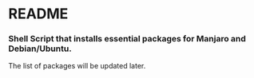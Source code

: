 # README

### Shell Script that installs essential packages for Manjaro and Debian/Ubuntu.
The list of packages will be updated later.
